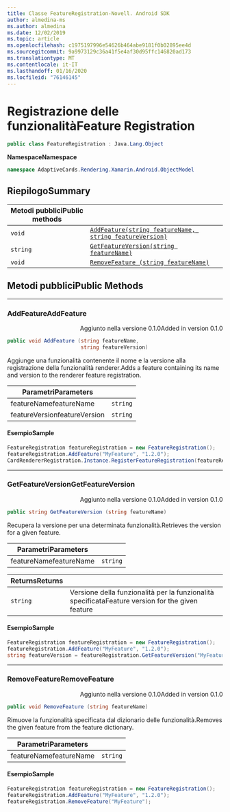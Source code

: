 ```yaml
---
title: Classe FeatureRegistration-Novell. Android SDK
author: almedina-ms
ms.author: almedina
ms.date: 12/02/2019
ms.topic: article
ms.openlocfilehash: c1975197996e54626b464abe9181f0b02895ee4d
ms.sourcegitcommit: 9a9973129c36a41f5e4af30d95ffc146820ad173
ms.translationtype: MT
ms.contentlocale: it-IT
ms.lasthandoff: 01/16/2020
ms.locfileid: "76146145"
---
```

# <a name="feature-registration"></a><span data-ttu-id="807db-102">Registrazione delle funzionalità</span><span class="sxs-lookup"><span data-stu-id="807db-102">Feature Registration</span></span>

```csharp
public class FeatureRegistration : Java.Lang.Object 
```

<span data-ttu-id="807db-103">**Namespace**</span><span class="sxs-lookup"><span data-stu-id="807db-103">**Namespace**</span></span>
```csharp
namespace AdaptiveCards.Rendering.Xamarin.Android.ObjectModel
```

## <a name="summary"></a><span data-ttu-id="807db-104">Riepilogo</span><span class="sxs-lookup"><span data-stu-id="807db-104">Summary</span></span>

| <span data-ttu-id="807db-105">Metodi pubblici</span><span class="sxs-lookup"><span data-stu-id="807db-105">Public methods</span></span> | |
| --- | ---- |
| ```void``` | [```AddFeature(string featureName, string featureVersion)```](#addfeature) |
| ```string``` | [```GetFeatureVersion(string featureName)```](#getfeatureversion) |
| ```void``` | [```RemoveFeature (string featureName)```](#removefeature) |

## <a name="public-methods"></a><span data-ttu-id="807db-106">Metodi pubblici</span><span class="sxs-lookup"><span data-stu-id="807db-106">Public Methods</span></span>

---

### <a id="addfeature"></a><span data-ttu-id="807db-107">AddFeature</span><span class="sxs-lookup"><span data-stu-id="807db-107">AddFeature</span></span>
<p style='text-align:right'><span data-ttu-id="807db-108">Aggiunto nella versione 0.1.0</span><span class="sxs-lookup"><span data-stu-id="807db-108">Added in version 0.1.0</span></span></p>

```csharp
public void AddFeature (string featureName, 
                        string featureVersion)
```

<span data-ttu-id="807db-109">Aggiunge una funzionalità contenente il nome e la versione alla registrazione della funzionalità renderer.</span><span class="sxs-lookup"><span data-stu-id="807db-109">Adds a feature containing its name and version to the renderer feature registration.</span></span>

| <span data-ttu-id="807db-110">Parametri</span><span class="sxs-lookup"><span data-stu-id="807db-110">Parameters</span></span> | |
| --- | --- |
| <span data-ttu-id="807db-111">featureName</span><span class="sxs-lookup"><span data-stu-id="807db-111">featureName</span></span> | ```string``` |
| <span data-ttu-id="807db-112">featureVersion</span><span class="sxs-lookup"><span data-stu-id="807db-112">featureVersion</span></span> | ```string``` |

#### <a name="sample"></a><span data-ttu-id="807db-113">Esempio</span><span class="sxs-lookup"><span data-stu-id="807db-113">Sample</span></span>

```csharp
FeatureRegistration featureRegistration = new FeatureRegistration();
featureRegistration.AddFeature("MyFeature", "1.2.0");
CardRendererRegistration.Instance.RegisterFeatureRegistration(featureRegistration);
```

---

### <a id="getfeatureversion"></a><span data-ttu-id="807db-114">GetFeatureVersion</span><span class="sxs-lookup"><span data-stu-id="807db-114">GetFeatureVersion</span></span>
<p style='text-align:right'><span data-ttu-id="807db-115">Aggiunto nella versione 0.1.0</span><span class="sxs-lookup"><span data-stu-id="807db-115">Added in version 0.1.0</span></span></p>

```csharp
public string GetFeatureVersion (string featureName)
```

<span data-ttu-id="807db-116">Recupera la versione per una determinata funzionalità.</span><span class="sxs-lookup"><span data-stu-id="807db-116">Retrieves the version for a given feature.</span></span> 

| <span data-ttu-id="807db-117">Parametri</span><span class="sxs-lookup"><span data-stu-id="807db-117">Parameters</span></span> | |
| --- | --- |
| <span data-ttu-id="807db-118">featureName</span><span class="sxs-lookup"><span data-stu-id="807db-118">featureName</span></span> | ```string``` |

| <span data-ttu-id="807db-119">Returns</span><span class="sxs-lookup"><span data-stu-id="807db-119">Returns</span></span> | |
| --- | --- |
| ```string``` | <span data-ttu-id="807db-120">Versione della funzionalità per la funzionalità specificata</span><span class="sxs-lookup"><span data-stu-id="807db-120">Feature version for the given feature</span></span> |

#### <a name="sample"></a><span data-ttu-id="807db-121">Esempio</span><span class="sxs-lookup"><span data-stu-id="807db-121">Sample</span></span>

```csharp
FeatureRegistration featureRegistration = new FeatureRegistration();
featureRegistration.AddFeature("MyFeature", "1.2.0");
string featureVersion = featureRegistration.GetFeatureVersion("MyFeature"); // 1.2.0
```

---

### <a id="removefeature"></a><span data-ttu-id="807db-122">RemoveFeature</span><span class="sxs-lookup"><span data-stu-id="807db-122">RemoveFeature</span></span>
<p style='text-align:right'><span data-ttu-id="807db-123">Aggiunto nella versione 0.1.0</span><span class="sxs-lookup"><span data-stu-id="807db-123">Added in version 0.1.0</span></span></p>

```csharp
public void RemoveFeature (string featureName)
```

<span data-ttu-id="807db-124">Rimuove la funzionalità specificata dal dizionario delle funzionalità.</span><span class="sxs-lookup"><span data-stu-id="807db-124">Removes the given feature from the feature dictionary.</span></span>

| <span data-ttu-id="807db-125">Parametri</span><span class="sxs-lookup"><span data-stu-id="807db-125">Parameters</span></span> | |
| --- | --- |
| <span data-ttu-id="807db-126">featureName</span><span class="sxs-lookup"><span data-stu-id="807db-126">featureName</span></span> | ```string``` |

#### <a name="sample"></a><span data-ttu-id="807db-127">Esempio</span><span class="sxs-lookup"><span data-stu-id="807db-127">Sample</span></span>

```csharp
FeatureRegistration featureRegistration = new FeatureRegistration();
featureRegistration.AddFeature("MyFeature", "1.2.0");
featureRegistration.RemoveFeature("MyFeature");
```